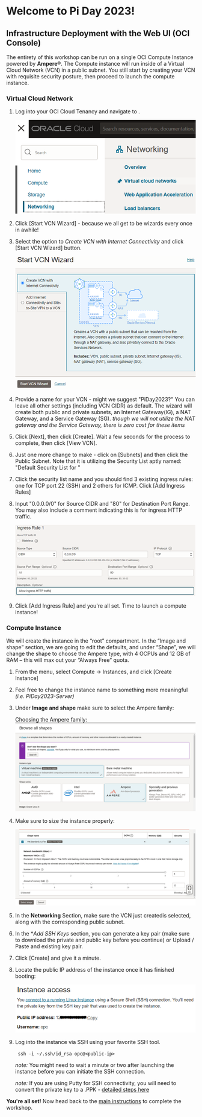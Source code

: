 # Welcome to Pi Day 2023!

## Infrastructure Deployment with the Web UI (OCI Console)

The entirety of this workshop can be run on a single OCI Compute Instance powered by **Ampere®**. The Compute instance will run inside of a Virtual Cloud Network (VCN) in a public subnet. You still start by creating your VCN with requisite security posture, then proceed to launch the compute instance.


### Virtual Cloud Network

1. Log into your OCI Cloud Tenancy and navigate to .

    ![Virtual Cloud Networks](images/virtual-cloud-networks.png)

2. Click [Start VCN Wizard] - because we all get to be wizards every once in awhile!

3. Select the option to _Create VCN with Internet Connectivity_ and click [Start VCN Wizard] button.

    ![VCN Wizard](/images/vcn-wizard.png)

4. Provide a name for your VCN - might we suggest "PiDay2023?" You can leave all other settings (including VCN CIDR) as default. The wizard will create both public and private subnets, an Internet Gateway(IG), a NAT Gateway, and a Service Gateway (SG). _though we will not utilize the NAT gateway and the Service Gateway, there is zero cost for these items_

5. Click [Next], then click [Create]. Wait a few seconds for the process to complete, then click [View VCN].

6. Just one more change to make - click on [Subnets] and then click the Public Subnet. Note that it is utilizing the Security List aptly named: "Default Security List for <VCN>"

7. Click the security list name and you should find 3 existing ingress rules: one for TCP port 22 (SSH) and 2 others for ICMP. Click [Add Ingress Rules]

8. Input "0.0.0.0/0" for Source CIDR and "80" for Destination Port Range. You may also include a comment indicating this is for ingress HTTP traffic.

    ![Ingress SecList Rule](images/vcn-seclist.png)

9. Click [Add Ingress Rule] and you're all set.  Time to launch a compute instance!

### Compute Instance

We will create the instance in the “root” compartment. In the “Image
and shape” section, we are going to edit the defaults, and under “Shape”, we
will change the shape to choose the Ampere type, with 4 OCPUs and 12 GB of RAM –
this will max out your “Always Free” quota.

1. From the menu, select Compute -> Instances, and click [Create Instance]

2. Feel free to change the instance name to something more meaningful _(i.e. PiDay2023-Server)_

3. Under **Image and shape** make sure to select the Ampere family:

    Choosing the Ampere family:
    ![Choosing the Ampere shape series](images/Oracle_Cloud_Shape_family.png)

4. Make sure to size the instance properly:

    ![Sizing the instance](images/OCI_shape_sizing.png)

5. In the **Networking** Section, make sure the VCN just createdis selected, along with the corresponding public subnet.

6. In the **Add SSH Keys* section, you can generate a key pair (make sure to download the private and public key before you continue) or Upload / Paste and existing key pair.

7. Click [Create] and give it a minute.

8. Locate the public IP address of the instance once it has finished booting:

    ![Public IP](images/instance-publicip.png)

9. Log into the instance via SSH using your favorite SSH tool. 

        ssh -i ~/.ssh/id_rsa opc@<public-ip>

    *note:* You might need to wait a minute or two after launching the instance before you can initiate the SSH connection.

    *note:* If you are using Putty for SSH connectivity, you will need to convert the private key to a .PPK - [detailed steps here](https://docs.oracle.com/en/cloud/paas/goldengate-cloud/tutorial-change-private-key-format/)

**You're all set!** Now head back to the [main instructions](README.md) to complete the workshop.